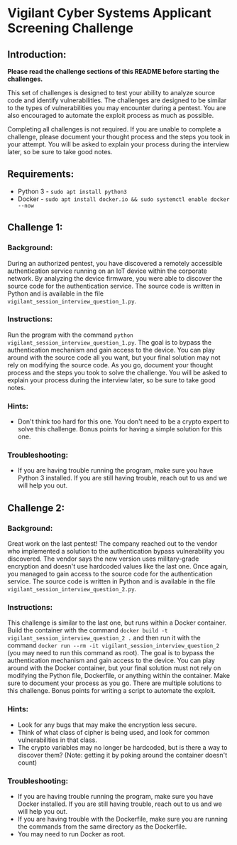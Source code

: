# Vigilant Cyber Systems Applicant Screening Challenge

## Introduction:
**Please read the challenge sections of this README before starting the challenges.**

This set of challenges is designed to test your ability to analyze source code and identify vulnerabilities. The challenges are designed to be similar to the types of vulnerabilities you may encounter during a pentest. You are also encouraged to automate the exploit process as much as possible.

Completing all challenges is not required. If you are unable to complete a challenge, please document your thought process and the steps you took in your attempt. You will be asked to explain your process during the interview later, so be sure to take good notes.

## Requirements:
- Python 3 - `sudo apt install python3`
- Docker - `sudo apt install docker.io && sudo systemctl enable docker --now`

## Challenge 1:

### Background:
During an authorized pentest, you have discovered a remotely accessible authentication service running on an IoT device within the corporate network. By analyzing the device firmware, you were able to discover the source code for the authentication service. The source code is written in Python and is available in the file `vigilant_session_interview_question_1.py`.

### Instructions:
Run the program with the command `python vigilant_session_interview_question_1.py`. The goal is to bypass the authentication mechanism and gain access to the device. You can play around with the source code all you want, but your final solution may not rely on modifying the source code. As you go, document your thought process and the steps you took to solve the challenge. You will be asked to explain your process during the interview later, so be sure to take good notes.

### Hints:
- Don't think too hard for this one. You don't need to be a crypto expert to solve this challenge. Bonus points for having a simple solution for this one.

### Troubleshooting:
- If you are having trouble running the program, make sure you have Python 3 installed. If you are still having trouble, reach out to us and we will help you out.

## Challenge 2:

### Background:
Great work on the last pentest! The company reached out to the vendor who implemented a solution to the authentication bypass vulnerability you discovered. The vendor says the new version uses military-grade encryption and doesn't use hardcoded values like the last one. Once again, you managed to gain access to the source code for the authentication service. The source code is written in Python and is available in the file `vigilant_session_interview_question_2.py`.

### Instructions:
This challenge is similar to the last one, but runs within a Docker container. Build the container with the command `docker build -t vigilant_session_interview_question_2 .` and then run it with the command `docker run --rm -it vigilant_session_interview_question_2` (you may need to run this command as root). The goal is to bypass the authentication mechanism and gain access to the device. You can play around with the Docker container, but your final solution must not rely on modifying the Python file, Dockerfile, or anything within the container. Make sure to document your process as you go. There are multiple solutions to this challenge. Bonus points for writing a script to automate the exploit.

### Hints:
- Look for any bugs that may make the encryption less secure.
- Think of what class of cipher is being used, and look for common vulnerabilities in that class.
- The crypto variables may no longer be hardcoded, but is there a way to discover them? (Note: getting it by poking around the container doesn't count)

### Troubleshooting:
- If you are having trouble running the program, make sure you have Docker installed. If you are still having trouble, reach out to us and we will help you out.
- If you are having trouble with the Dockerfile, make sure you are running the commands from the same directory as the Dockerfile.
- You may need to run Docker as root.